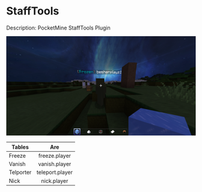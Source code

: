 # StaffTools
Description: PocketMine StaffTools Plugin 
 
![alt text](https://github.com/besher678/StaffTools/blob/main/Frozen.PNG)

| Tables        | Are           |
| ------------- |:-------------:|
|    Freeze     | freeze.player |
|    Vanish     | vanish.player |
|   Telporter   | teleport.player|
|    Nick       |   nick.player  |
